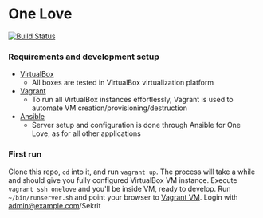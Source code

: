 One Love
========

[![Build Status](https://travis-ci.org/one-love/ansible-one-love.svg?branch=master)](https://travis-ci.org/one-love/ansible-one-love)

### Requirements and development setup
- [VirtualBox](https://www.virtualbox.org/)
  - All boxes are tested in VirtualBox virtualization platform
- [Vagrant](http://www.vagrantup.com/)
  - To run all VirtualBox instances effortlessly, Vagrant is used to automate VM creation/provisioning/destruction
- [Ansible](http://www.ansible.com/)
  - Server setup and configuration is done through Ansible for One Love, as for all other applications

### First run
Clone this repo, `cd` into it, and run `vagrant up`. The process will take a while and should give you fully configured VirtualBox VM instance. Execute `vagrant ssh onelove` and you'll be inside VM, ready to develop. Run `~/bin/runserver.sh` and point your browser to [Vagrant VM](http://192.168.33.33:8000/api/v1). Login with admin@example.com/Sekrit
